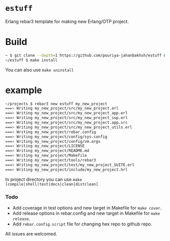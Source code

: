 # `estuff`
Erlang rebar3 template for making new Erlang/OTP project.


# Build
```sh
~ $ git clone --depth=1 https://github.com/pouriya-jahanbakhsh/estuff && cd estuff
~/estuff $ make install
```
You can also use `make uninstall`


# example
```sh
~/projects $ rebar3 new estuff my_new_project
===> Writing my_new_project/src/my_new_project.erl
===> Writing my_new_project/src/my_new_project_app.erl
===> Writing my_new_project/src/my_new_project_sup.erl
===> Writing my_new_project/src/my_new_project.app.src
===> Writing my_new_project/src/my_new_project_utils.erl
===> Writing my_new_project/rebar.config
===> Writing my_new_project/config/sys.config
===> Writing my_new_project/config/vm.args
===> Writing my_new_project/LICENSE
===> Writing my_new_project/README.md
===> Writing my_new_project/Makefile
===> Writing my_new_project/tools/rebar3
===> Writing my_new_project/test/my_new_project_SUITE.erl
===> Writing my_new_project/include/my_new_project.hrl
```
In project directory you can use `make [compile|shell|test|docs|clean|distclean]`

### Todo
* Add coverage in test options and new target in Makefile for `make cover`.  
* Add release options in rebar.config and new target in Makefile for `make release`.
* Add `rebar.config.script` file for changing hex repo to github repo.  

All issues are welcomed.
